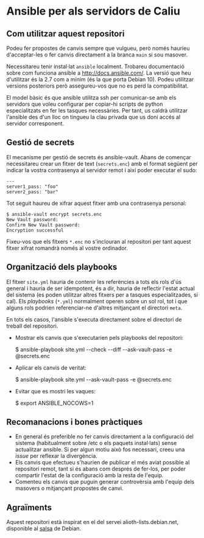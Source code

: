 # Ansible per als servidors de Caliu

## Com utilitzar aquest repositori

Podeu fer propostes de canvis sempre que vulgueu, però només hauríeu
d'acceptar-les o fer canvis directament a la branca `main` si sou
masover.

Necessitareu tenir instal·lat `ansible` localment. Trobareu documentació
sobre com funciona ansible a <http://docs.ansible.com/>. La versió que
heu d'utilitzar és la 2.7 com a mínim (és la que porta Debian 10). Podeu
utilitzar versions posteriors però assegureu-vos que no es perd la
compatibilitat.

El model bàsic és que ansible utilitza ssh per comunicar-se amb els
servidors que voleu configurar per copiar-hi scripts de python
especialitzats en fer les tasques necessàries. Per tant, us caldrà
utilitzar l'ansible des d'un lloc on tingueu la clau privada que us
doni accés al servidor corresponent.

## Gestió de secrets

El mecanisme per gestió de secrets és ansible-vault. Abans de començar
necessitareu crear un fitxer de text (`secrets.enc`) amb el format
següent per indicar la vostra contrasenya al servidor remot i així
poder executar el sudo:

```
---
server1_pass: "foo"
server2_pass: "bar"
```

Tot seguit haureu de xifrar aquest fitxer amb una contrasenya personal:

```
$ ansible-vault encrypt secrets.enc
New Vault password: 
Confirm New Vault password: 
Encryption successful
```

Fixeu-vos que els fitxers `*.enc` no s'inclouran al repositori per tant
aquest fitxer xifrat romandrà només al vostre ordinador.

## Organització dels playbooks

El fitxer `site.yml` hauria de contenir les referències a tots els rols
d'ús general i hauria de ser idempotent, és a dir, hauria de reflectir
l'estat actual del sistema (es poden utilitzar altres fitxers per a
tasques especialitzades, si cal). Els _playbooks_ (`*.yml`) normalment
operen sobre un sol rol, tot i que alguns rols podrien referenciar-ne
d'altres mitjançant el directori `meta`.

En tots els casos, l'ansible s'executa directament sobre el directori
de treball del repositori.

*   Mostrar els canvis que s'executarien pels playbooks del repositori:

    $ ansible-playbook site.yml --check --diff --ask-vault-pass -e @secrets.enc

*   Aplicar els canvis de veritat:

    $ ansible-playbook site.yml --ask-vault-pass -e @secrets.enc

*   Evitar que es mostri les vaques:

    $ export ANSIBLE_NOCOWS=1

## Recomanacions i bones pràctiques

* En general és preferible no fer canvis directament a la configuració
  del sistema (habitualment sobre /etc o els paquets instal·lats) sense
  actualitzar ansible. Si per algun motiu això fos necessari, creeu una
  _issue_ per reflexar la divergència.
* Els canvis que efectueu s'haurien de publicar el més aviat possible al
  repositori remot, tant si és abans com després de fer-los, per poder
  compartir l'estat de la configuració amb la resta de l'equip.
* Comenteu els canvis que puguin generar controvèrsia amb l'equip dels
  masovers o mitjançant propostes de canvi.

## Agraïments

Aquest repositori està inspirat en el del servei alioth-lists.debian.net,
disponible al [salsa](https://salsa.debian.org/alioth-lists-team/ansible)
de Debian.
